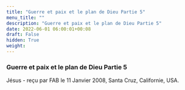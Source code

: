 ```yaml
---
title: "Guerre et paix et le plan de Dieu Partie 5"
menu_title: ""
description: "Guerre et paix et le plan de Dieu Partie 5"
date: 2022-06-01 06:00:01+00:08
draft: False
hidden: True
weight:
---
```

### Guerre et paix et le plan de Dieu Partie 5

Jésus - reçu par FAB le 11 Janvier 2008, Santa Cruz, Californie, USA.



